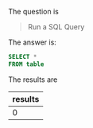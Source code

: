 The question is

> Run a SQL Query

The answer is:
```sql
SELECT *
FROM table
```

The results are 

| results |
| ------- |
|       0 |
